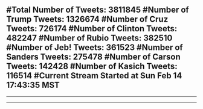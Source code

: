 #Total Number of Tweets: 3811845 
#Number of Trump Tweets: 1326674
#Number of Cruz Tweets: 726174
#Number of Clinton Tweets: 482247
#Number of Rubio Tweets: 382510
#Number of Jeb! Tweets: 361523
#Number of Sanders Tweets: 275478
#Number of Carson Tweets: 142428
#Number of Kasich Tweets: 116514
#Current Stream Started at Sun Feb 14 17:43:35 MST
---
---
---
